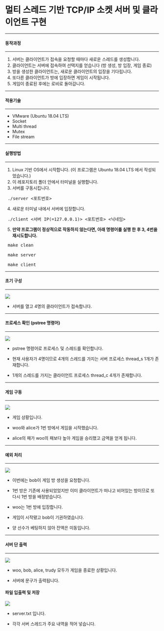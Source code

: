 # 멀티 스레드 기반 TCP/IP 소켓 서버 및 클라이언트 구현

---
#### 동작과정
---
1. 서버는 클라이언트가 접속을 요청할 때마다 새로운 스레드를 생성합니다.
2. 클라이언트는 서버에 접속하여 선택지를 얻습니다 (방 생성, 방 입장, 게임 종료)
3. 방을 생성한 클라이언트는, 새로운 클라이언트의 입장을 기다립니다.
4. 또다른 클라이언트가 방에 입장하면 게임이 시작됩니다.
5. 게임이 종료된 후에는 로비로 돌아갑니다.



---
#### 적용기술
---
- VMware (Ubuntu 18.04 LTS)
- Socket
- Multi thread
- Mutex
- File stream

---
#### 실행방법
---


1. Linux 기반 OS에서 시작합니다. (이 프로그램은 Ubuntu 18.04 LTS 에서 작성되었습니다.)
2. 이 레포지토리 폴더 안에서 터미널을 실행합니다.
3. 서버를 구동시킵니다.

<pre> ./server <포트번호> </pre>


4. 새로운 터미널 내에서 서버에 입장합니다.
<pre> ./client <서버 IP(=127.0.0.1)> <포트번호> <닉네임></pre>


5. <strong>만약 프로그램이 정상적으로 작동하지 않는다면, 아래 명령어를 실행 한 후 3, 4번을 재시도합니다.</strong>

 <pre>
 make clean

 make server

 make client
</pre>





---
#### 초기 구성
---
![](https://user-images.githubusercontent.com/53927414/170985821-cd135ac5-15bb-4976-891e-81b7705b21ea.png)

* 서버를 열고 4명의 클라이언트가 접속합니다.


---
#### 프로세스 확인 (pstree 명령어)
---
![](https://user-images.githubusercontent.com/53927414/170966796-ef59223d-22a6-4b84-b672-f9178aa8e714.png)

* pstree 명령어로 프로세스 및 스레드를 확인합니다.

* 현재 사용자가 4명이므로 4개의 스레드를 가지는 서버 프로세스 thread_s 1개가 존재합니다.

* 1개의 스레드를 가지는 클라이언트 프로세스 thread_c 4개가 존재합니다.



---
#### 게임 구동
---
![](https://user-images.githubusercontent.com/53927414/170966815-75fffc70-9c1d-46a1-bd7d-1f5d88a6d830.png)

* 게임 상황입니다.

* woo와 alice가 1번 방에서 게임을 시작했습니다.

* alice의 패가 woo의 패보다 높아 게임을 승리했고 금액을 얻게 됩니다. 



---
#### 예외 처리
---
![](https://user-images.githubusercontent.com/53927414/170966902-e4bda9b6-e4d0-473d-ba08-4dda6b3bb194.png)

* 이번에는 bob이 게임 방 생성을 요청합니다.

* 1번 방은 기존에 사용되었었지만 이미 클라이언트가 떠나고 비어있는 방이므로 또 다시 1번 방을 배정받습니다.

* woo는 1번 방에 입장합니다.

* 게임이 시작됐고 bob이 기권하였습니다.

* 양 선수가 베팅하지 않아 잔액은 미동입니다.



---
#### 서버 단 출력
---
![](https://user-images.githubusercontent.com/53927414/170967011-a8e351ad-9b28-4af1-854d-a06bf04e195a.png)

* woo, bob, alice, trudy 모두가 게임을 종료한 상황입니다.

* 서버에 문구가 출력됩니다.




#### 파일 입출력 및 저장
![](https://user-images.githubusercontent.com/53927414/170967091-2122f36e-d60a-4b8e-add1-045edc02ad54.png)

* server.txt 입니다.

* 각각 서버 스레드가 주요 내역을 적어 넣습니다.
